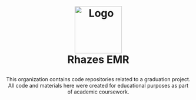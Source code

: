 <h1>
  <p align="center">
    <a href="https://github.com/RhazesEMR">
      <img src="https://avatars.githubusercontent.com/u/193407287?s=200&v=4" alt="Logo" width="128">
    </a>
    <br>Rhazes EMR
</h1>
<p align="center">
  This organization contains code repositories related to a graduation project. All code and materials here were created
  for educational purposes as part of academic coursework.
</p>

